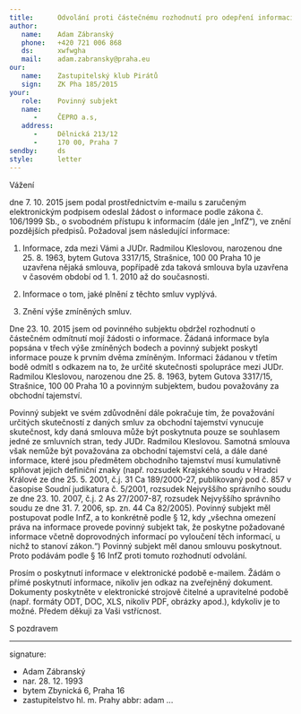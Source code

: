 ```yaml
---
title:      Odvolání proti částečnému rozhodnutí pro odepření informací
author:
   name:    Adam Zábranský
   phone:   +420 721 006 868
   ds:      xwfwgha
   mail:    adam.zabransky@praha.eu
our:
   name:    Zastupitelský klub Pirátů
   sign:    ZK Pha 185/2015
your:
   role:    Povinný subjekt
   name:    
      -     ČEPRO a.s,
   address:
      -     Dělnická 213/12
      -     170 00, Praha 7
sendby:     ds
style:      letter
---
```


Vážení

dne 7. 10. 2015 jsem podal prostřednictvím e-mailu s zaručeným elektronickým podpisem odeslal žádost o informace podle zákona č. 106/1999 Sb., o svobodném přístupu k informacím (dále jen „InfZ“), ve znění pozdějších předpisů. Požadoval jsem následující informace:

1. Informace, zda mezi Vámi a JUDr. Radmilou Kleslovou, narozenou dne 25. 8. 1963, bytem Gutova 3317/15, Strašnice, 100 00 Praha 10 je uzavřena nějaká smlouva, popřípadě zda taková smlouva byla uzavřena v časovém období od 1. 1. 2010 až do současnosti.

2. Informace o tom, jaké plnění z těchto smluv vyplývá.

3. Znění výše zmíněných smluv.

Dne 23. 10. 2015 jsem od povinného subjektu obdržel rozhodnutí o částečném odmítnutí mojí žádosti o informace. Žádaná informace byla popsána v třech výše zmíněných bodech a povinný subjekt poskytl informace pouze k prvním dvěma zmíněným. Informaci žádanou v třetím bodě odmítl s odkazem na to, že určité skutečnosti spolupráce mezi JUDr. Radmilou Kleslovou, narozenou dne 25. 8. 1963, bytem Gutova 3317/15, Strašnice, 100 00 Praha 10 a povinným subjektem, budou považovány za obchodní tajemství. 

Povinný subjekt ve svém zdůvodnění dále pokračuje tím, že považování určitých skutečností z daných smluv za obchodní tajemství vynucuje skutečnost, kdy daná smlouva může být poskytnuta pouze se souhlasem jedné ze smluvních stran, tedy JUDr. Radmilou Kleslovou. Samotná smlouva však nemůže být považována za obchodní tajemství celá, a dále dané informace, které jsou předmětem obchodního tajemství musí kumulativně splňovat jejich definiční znaky (např. rozsudek Krajského soudu v Hradci Králové ze dne 25. 5. 2001, č.j. 31 Ca 189/2000-27, publikovaný pod č. 857 v časopise Soudní judikatura č. 5/2001, rozsudek Nejvyššího správního soudu ze dne 23. 10. 2007, č.j. 2 As 27/2007-87, rozsudek Nejvyššího správního soudu ze dne 31. 7. 2006, sp. zn. 44 Ca 82/2005). Povinný subjekt měl postupovat podle InfZ, a to konkrétně podle § 12, kdy „všechna omezení práva na informace provede povinný subjekt tak, že poskytne požadované informace včetně doprovodných informací po vyloučení těch informací, u nichž to stanoví zákon.“) Povinný subjekt měl danou smlouvu poskytnout. Proto podávám podle § 16 InfZ proti tomuto rozhodnutí odvolání.

Prosím o poskytnutí informace v elektronické podobě e-mailem. Žádám o přímé poskytnutí informace, nikoliv jen odkaz na zveřejněný dokument. Dokumenty poskytněte v elektronické strojově čitelné a upravitelné podobě (např. formáty ODT, DOC, XLS, nikoliv PDF, obrázky apod.), kdykoliv je to možné. Předem děkuji za Vaši vstřícnost. 

S pozdravem

---
signature: 
  - Adam Zábranský
  - nar. 28. 12. 1993
  - bytem Zbynická 6, Praha 16
  - zastupitelstvo hl. m. Prahy
abbr:       adam
...
